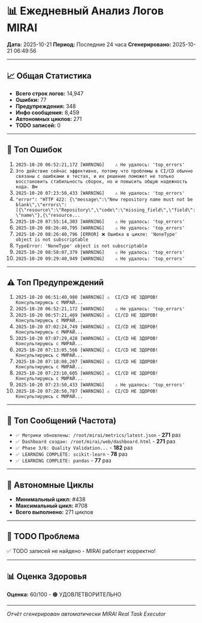 # 📊 Ежедневный Анализ Логов MIRAI

**Дата:** 2025-10-21
**Период:** Последние 24 часа
**Сгенерировано:** 2025-10-21 06:49:56

---

## 📈 Общая Статистика

- **Всего строк логов:** 14,947
- **Ошибки:** 77
- **Предупреждения:** 348
- **Инфо сообщения:** 8,459
- **Автономных циклов:** 271
- **TODO записей:** 0

---

## 🔴 Топ Ошибок

1. `2025-10-20 06:52:21,172 [WARNING]    ⚠️ Не удалось: 'top_errors'`
2. `Это действие сейчас эффективно, потому что проблемы в CI/CD обычно связаны с ошибками в тестах, и их решение поможет не только восстановить стабильность сборок, но и повысить общую надежность кода. Вм`
3. `2025-10-20 07:23:50,433 [WARNING]    ⚠️ Не удалось: 'top_errors'`
4. `"error": "HTTP 422: {\"message\":\"New repository name must not be blank\",\"errors\":[{\"resource\":\"Repository\",\"code\":\"missing_field\",\"field\":\"name\"},{\"resource...`
5. `2025-10-20 07:55:14,303 [WARNING]    ⚠️ Не удалось: 'top_errors'`
6. `2025-10-20 08:26:40,795 [WARNING]    ⚠️ Не удалось: 'top_errors'`
7. `2025-10-20 08:26:40,796 [ERROR] ❌ Ошибка в цикле: 'NoneType' object is not subscriptable`
8. `TypeError: 'NoneType' object is not subscriptable`
9. `2025-10-20 08:58:07,379 [WARNING]    ⚠️ Не удалось: 'top_errors'`
10. `2025-10-20 09:29:40,949 [WARNING]    ⚠️ Не удалось: 'top_errors'`

---

## ⚠️ Топ Предупреждений

1. `2025-10-20 06:51:40,980 [WARNING] ⚠️  CI/CD НЕ ЗДОРОВ! Консультируюсь с МИРАЙ...`
2. `2025-10-20 06:52:21,172 [WARNING]    ⚠️ Не удалось: 'top_errors'`
3. `2025-10-20 06:57:21,469 [WARNING] ⚠️  CI/CD НЕ ЗДОРОВ! Консультируюсь с МИРАЙ...`
4. `2025-10-20 07:02:24,749 [WARNING] ⚠️  CI/CD НЕ ЗДОРОВ! Консультируюсь с МИРАЙ...`
5. `2025-10-20 07:07:29,428 [WARNING] ⚠️  CI/CD НЕ ЗДОРОВ! Консультируюсь с МИРАЙ...`
6. `2025-10-20 07:13:05,566 [WARNING] ⚠️  CI/CD НЕ ЗДОРОВ! Консультируюсь с МИРАЙ...`
7. `2025-10-20 07:18:08,207 [WARNING] ⚠️  CI/CD НЕ ЗДОРОВ! Консультируюсь с МИРАЙ...`
8. `2025-10-20 07:23:10,605 [WARNING] ⚠️  CI/CD НЕ ЗДОРОВ! Консультируюсь с МИРАЙ...`
9. `2025-10-20 07:23:50,433 [WARNING]    ⚠️ Не удалось: 'top_errors'`
10. `2025-10-20 07:28:50,787 [WARNING] ⚠️  CI/CD НЕ ЗДОРОВ! Консультируюсь с МИРАЙ...`

---

## 💬 Топ Сообщений (Частота)

- `✅ Метрики обновлены: /root/mirai/metrics/latest.json` - **271** раз
- `✅ Dashboard создан: /root/mirai/web/dashboard.html` - **271** раз
- `✅ Phase 3/6: Quality Validation...` - **182** раз
- `✅ LEARNING COMPLETE: scikit-learn` - **78** раз
- `✅ LEARNING COMPLETE: pandas` - **77** раз

---

## 🔄 Автономные Циклы

- **Минимальный цикл:** #438
- **Максимальный цикл:** #708
- **Всего выполнено:** 271 циклов

---

## 🚨 TODO Проблема

✅ TODO записей не найдено - MIRAI работает корректно!

---

## 📊 Оценка Здоровья

**Оценка:** 60/100 - 🟠 УДОВЛЕТВОРИТЕЛЬНО

---

*Отчёт сгенерирован автоматически MIRAI Real Task Executor*
